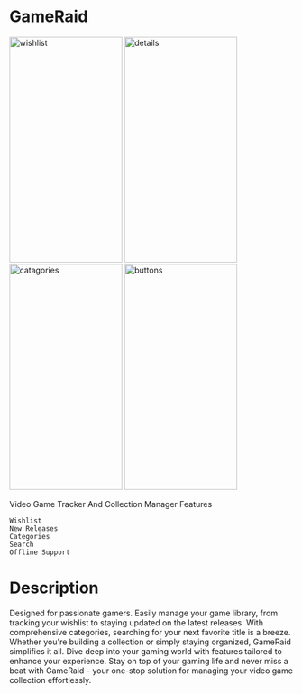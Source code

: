# GameRaid

<img width="200" height="400" alt="wishlist" src="https://github.com/user-attachments/assets/70361eff-f57b-4ae8-be3f-ffe60c9c615f" />
<img width="200" height="400" alt="details" src="https://github.com/user-attachments/assets/80e325f9-a418-456f-8fc9-aec019bae5c2" />
<img width="200" height="400" alt="catagories" src="https://github.com/user-attachments/assets/76cc97fb-42ee-46f0-93d6-1f1b17e7fd32" />
<img width="200" height="400" alt="buttons" src="https://github.com/user-attachments/assets/0f03ba3b-b158-4d1f-8dd2-bbf77ac42459" />


Video Game Tracker And Collection Manager
Features

    Wishlist
    New Releases
    Categories
    Search
    Offline Support

# Description

Designed for passionate gamers. Easily manage your game library, from tracking your wishlist to staying updated on the latest releases. With comprehensive categories, searching for your next favorite title is a breeze. Whether you're building a collection or simply staying organized, GameRaid simplifies it all. Dive deep into your gaming world with features tailored to enhance your experience. Stay on top of your gaming life and never miss a beat with GameRaid – your one-stop solution for managing your video game collection effortlessly.
